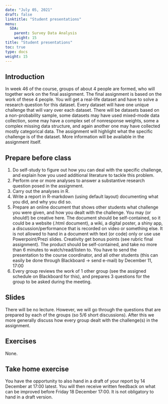 ```yaml
---
date: "July 05, 2021"
draft: false
linktitle: "Student presentations"
menu:
  SDA:
    parent: Survey Data Analysis
    weight: 15
title: "Student presentations"
toc: true
type: docs
weight: 15
---
```


## Introduction

In week 46 of the course, groups of about 4 people are formed, who will together work on the final assignment. The final assignment is based on the work of these 4 people. You will get a real-life dataset and have to solve a research question for this dataset. Every dataset will have one unique challenge that will vary over each dataset. There will be datasets based on a non-probability sample, some datasets may have used mixed-mode data collection, some may have a complex set of nonresponse weights, some a complex missing data structure, and again another one may have collected mostly categorical data. The assignment will highlight what the specific challenge is of the dataset. More information will be available in the assignment itself.

##  Prepare before class

1. Do self-study to figure out how you can deal with the specific challenge, and explain how you used additional literature to tackle this problem.
2. Perform one or more analyses to answer a substantive research question posed in the assignment.
3. Carry out the analyses in R.
4. Write a report in R-markdown (using default layout) documenting what you did, and why you did so.
5. Prepare an online document that shows other students what challenge you were given, and how you dealt with the challenge. You may (or should!) be creative here. The document should be self-contained, so it could be a website (.html document), a wiki, a digital poster, a shiny app, a discussion/performance that is recorded on video or something else. It is not allowed to hand in a document with text (or code) only or use use Powerpoint/Prezi slides. Creativity get bonus points (see rubric final assignment). The product should be self-contained, and take no more than 6 minutes to watch/read/listen to. You have to send the presentation to the course coordinator, and all other students (this can easily be done through Blackboard -> send e-mail) by December 11, 17:00
6. Every group reviews the work of 1 other group (see the assigned schedule on Blackboard for this), and prepares 3 questions for the group to be asked during the meeting.

## Slides

There will be no lecture. However, we will go through the questions that are prepared by each of the groups (so 5/6 short discussions). After this we more generally discuss how every group dealt with the challenge(s) in the assignment.

## Exercises

None.

## Take home exercise

You have the opportunity to also hand in a draft of your report by 14 December at 17:00 latest. You will then receive written feedback on what can be improved before Friday 18 December 17:00. It is not obligatory to hand in a draft version.



